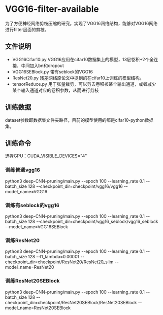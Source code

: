 # VGG16-filter-available
为了方便神经网络剪枝压缩的研究，实现了VGG16网络结构，能够对VGG16网络进行filter层面的剪枝。

## 文件说明
- VGG16Cifar10.py VGG16应用在cifar10数据集上的模型，13层卷积+2个全连接，中间加入bn和dropout
- VGG16SEBlock.py 带有seblock的VGG16
- ResNet20.py 残差网络原论文中提到的在cifar10上训练的模型结构。
- tensorReduce.py 用于张量裁剪，可以剪去卷积核某个输出通道，或者减少某个输入通道对应的卷积参数，从而进行剪枝


## 训练数据
dataset参数即数据集文件夹路径，目前的模型使用的都是cifar10-python数据集。

## 训练命令
选择GPU：CUDA_VISIBLE_DEVICES="4"
### 训练普通vgg16
python3 deep-CNN-pruning/main.py --epoch 100 --learning_rate 0.1 --batch_size 128 --checkpoint_dir=checkpoint/vgg16/vgg16 --model_name=VGG16

### 训练有seblock的vgg16
python3 deep-CNN-pruning/main.py --epoch 100 --learning_rate 0.1 --batch_size 128 --checkpoint_dir=checkpoint/vgg16_seblock/vgg16_seblock --model_name=VGG16SEBlock

### 训练ResNet20
python3 deep-CNN-pruning/main.py --epoch 100 --learning_rate 0.1 --batch_size 128 --l1_lambda=0.00001 --checkpoint_dir=checkpoint/ResNet20/ResNet20_slim --model_name=ResNet20

### 训练ResNet20SEBlock
python3 deep-CNN-pruning/main.py --epoch 100 --learning_rate 0.1 --batch_size 128 --checkpoint_dir=checkpoint/ResNet20SEBlock/ResNet20SEBlock --model_name=ResNet20SEBlock
